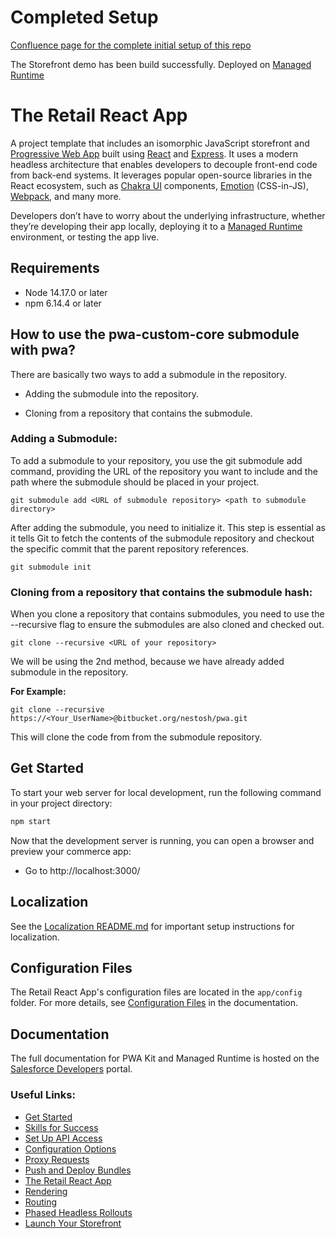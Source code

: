 # Completed Setup

[Confluence page for the complete initial setup of this repo](https://nestosh.atlassian.net/wiki/spaces/HC/pages/1763868687/PWA+Kit+Initial+Setup)

The Storefront demo has been build successfully. Deployed on [Managed Runtime](https://temp-pwa-development.mobify-storefront.com/)

# The Retail React App

A project template that includes an isomorphic JavaScript storefront and [Progressive Web App](https://developer.mozilla.org/en-US/docs/Web/Progressive_web_apps) built using [React](https://reactjs.org/) and [Express](https://expressjs.com/). It uses a modern headless architecture that enables developers to decouple front-end code from back-end systems. It leverages popular open-source libraries in the React ecosystem, such as [Chakra UI](https://chakra-ui.com/) components, [Emotion](https://emotion.sh/docs/introduction) (CSS-in-JS), [Webpack](https://webpack.js.org/), and many more.

Developers don’t have to worry about the underlying infrastructure, whether they’re developing their app locally, deploying it to a [Managed Runtime](https://developer.salesforce.com/docs/commerce/pwa-kit-managed-runtime/guide/mrt-overview.html) environment, or testing the app live.

## Requirements

-   Node 14.17.0 or later
-   npm 6.14.4 or later

## How to use the pwa-custom-core submodule with pwa?

There are basically two ways to add a submodule in the repository.

-   Adding the submodule into the repository.

-   Cloning from a repository that contains the submodule.

### Adding a Submodule:

To add a submodule to your repository, you use the git submodule add command, providing the URL of the repository you want to include and the path where the submodule should be placed in your project.

```
git submodule add <URL of submodule repository> <path to submodule directory>
```

After adding the submodule, you need to initialize it. This step is essential as it tells Git to fetch the contents of the submodule repository and checkout the specific commit that the parent repository references.

```
git submodule init
```

### Cloning from a repository that contains the submodule hash:

When you clone a repository that contains submodules, you need to use the --recursive flag to ensure the submodules are also cloned and checked out.

```
git clone --recursive <URL of your repository>
```

We will be using the 2nd method, because we have already added submodule in the repository.

<b>For Example:</b>

```
git clone --recursive https://<Your_UserName>@bitbucket.org/nestosh/pwa.git

```

This will clone the code from from the submodule repository.

## Get Started

To start your web server for local development, run the following command in your project directory:

```bash
npm start
```

Now that the development server is running, you can open a browser and preview your commerce app:

-   Go to http://localhost:3000/

## Localization

See the [Localization README.md](./app/translations/README.md) for important setup instructions for localization.

## Configuration Files

The Retail React App's configuration files are located in the `app/config` folder. For more details, see [Configuration Files](https://developer.salesforce.com/docs/commerce/pwa-kit-managed-runtime/guide/configuration-options.html) in the documentation.

## Documentation

The full documentation for PWA Kit and Managed Runtime is hosted on the [Salesforce Developers](https://developer.salesforce.com/docs/commerce/pwa-kit-managed-runtime/overview) portal.

### Useful Links:

-   [Get Started](https://developer.salesforce.com/docs/commerce/pwa-kit-managed-runtime/guide/getting-started.html)
-   [Skills for Success](https://developer.salesforce.com/docs/commerce/pwa-kit-managed-runtime/guide/skills-for-success.html)
-   [Set Up API Access](https://developer.salesforce.com/docs/commerce/pwa-kit-managed-runtime/guide/setting-up-api-access.html)
-   [Configuration Options](https://developer.salesforce.com/docs/commerce/pwa-kit-managed-runtime/guide/configuration-options.html)
-   [Proxy Requests](https://developer.salesforce.com/docs/commerce/pwa-kit-managed-runtime/guide/proxying-requests.html)
-   [Push and Deploy Bundles](https://developer.salesforce.com/docs/commerce/pwa-kit-managed-runtime/guide/pushing-and-deploying-bundles.html)
-   [The Retail React App](https://developer.salesforce.com/docs/commerce/pwa-kit-managed-runtime/guide/retail-react-app.html)
-   [Rendering](https://developer.salesforce.com/docs/commerce/pwa-kit-managed-runtime/guide/rendering.html)
-   [Routing](https://developer.salesforce.com/docs/commerce/pwa-kit-managed-runtime/guide/routing.html)
-   [Phased Headless Rollouts](https://developer.salesforce.com/docs/commerce/pwa-kit-managed-runtime/guide/phased-headless-rollouts.html)
-   [Launch Your Storefront](https://developer.salesforce.com/docs/commerce/pwa-kit-managed-runtime/guide/launching-your-storefront.html)
